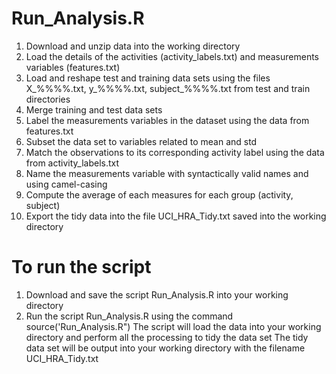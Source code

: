 # Run_Analysis.R
1. Download and unzip data into the working directory
2. Load the details of the activities (activity_labels.txt) and measurements variables (features.txt)
3. Load and reshape test and training data sets using the files X_%%%%.txt, y_%%%%.txt, subject_%%%%.txt from test and train directories
4. Merge training and test data sets
5. Label the measurements variables in the dataset using the data from features.txt
6. Subset the data set to variables related to mean and std 
7. Match the observations to its corresponding activity label using the data from activity_labels.txt
8. Name the measurements variable with syntactically valid names and using camel-casing
9. Compute the average of each measures for each group (activity, subject)
10. Export the tidy data into the file UCI_HRA_Tidy.txt saved into the working directory

# To run the script
1. Download and save the script Run_Analysis.R into your working directory
2. Run the script Run_Analysis.R using the command source('Run_Analysis.R")
The script will load the data into your working directory and perform all the processing to tidy the data set
The tidy data set will be output into your working directory with the filename UCI_HRA_Tidy.txt

